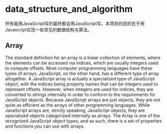 # data_structure_and_algorithm
所有能用JavaScript写的最终都会用JavaScript写，本项目的目的在于用Javascript实现一些常见的数据结构与算法。

## Array

The standard definition for an array is a linear collection of elements, where the elements
can be accessed via indices, which are usually integers used to compute offsets. Most
computer programming languages have these types of arrays. JavaScript, on the other
hand, has a different type of array altogether.
A JavaScript array is actually a specialized type of JavaScript object, with the indices
being property names that can be integers used to represent offsets. However, when
integers are used for indices, they are converted to strings internally in order to conform
to the requirements for JavaScript objects. Because JavaScript arrays are just objects,
they are not quite as efficient as the arrays of other programming languages.
While JavaScript arrays are, strictly speaking, JavaScript objects, they are specialized
objects categorized internally as arrays. The Array is one of the recognized JavaScript
object types, and as such, there is a set of properties and functions you can use with
arrays.